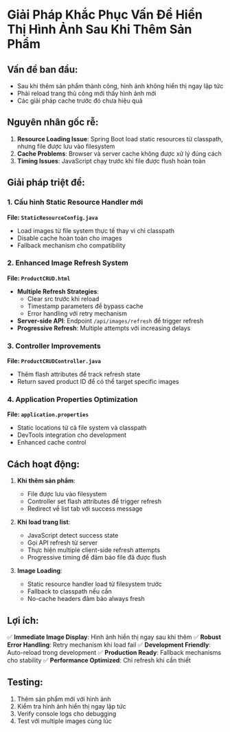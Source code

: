# Giải Pháp Khắc Phục Vấn Đề Hiển Thị Hình Ảnh Sau Khi Thêm Sản Phẩm

## Vấn đề ban đầu:
- Sau khi thêm sản phẩm thành công, hình ảnh không hiển thị ngay lập tức
- Phải reload trang thủ công mới thấy hình ảnh mới
- Các giải pháp cache trước đó chưa hiệu quả

## Nguyên nhân gốc rễ:
1. **Resource Loading Issue**: Spring Boot load static resources từ classpath, nhưng file được lưu vào filesystem
2. **Cache Problems**: Browser và server cache không được xử lý đúng cách
3. **Timing Issues**: JavaScript chạy trước khi file được flush hoàn toàn

## Giải pháp triệt để:

### 1. Cấu hình Static Resource Handler mới
**File: `StaticResourceConfig.java`**
- Load images từ file system thực tế thay vì chỉ classpath
- Disable cache hoàn toàn cho images
- Fallback mechanism cho compatibility

### 2. Enhanced Image Refresh System
**File: `ProductCRUD.html`**
- **Multiple Refresh Strategies**: 
  - Clear src trước khi reload
  - Timestamp parameters để bypass cache
  - Error handling với retry mechanism
- **Server-side API**: Endpoint `/api/images/refresh` để trigger refresh
- **Progressive Refresh**: Multiple attempts với increasing delays

### 3. Controller Improvements
**File: `ProductCRUDController.java`**
- Thêm flash attributes để track refresh state
- Return saved product ID để có thể target specific images

### 4. Application Properties Optimization
**File: `application.properties`**
- Static locations từ cả file system và classpath
- DevTools integration cho development
- Enhanced cache control

## Cách hoạt động:

1. **Khi thêm sản phẩm**:
   - File được lưu vào filesystem
   - Controller set flash attributes để trigger refresh
   - Redirect về list tab với success message

2. **Khi load trang list**:
   - JavaScript detect success state
   - Gọi API refresh từ server
   - Thực hiện multiple client-side refresh attempts
   - Progressive timing để đảm bảo file đã được flush

3. **Image Loading**:
   - Static resource handler load từ filesystem trước
   - Fallback to classpath nếu cần
   - No-cache headers đảm bảo always fresh

## Lợi ích:

✅ **Immediate Image Display**: Hình ảnh hiển thị ngay sau khi thêm
✅ **Robust Error Handling**: Retry mechanism khi load fail
✅ **Development Friendly**: Auto-reload trong development
✅ **Production Ready**: Fallback mechanisms cho stability
✅ **Performance Optimized**: Chỉ refresh khi cần thiết

## Testing:
1. Thêm sản phẩm mới với hình ảnh
2. Kiểm tra hình ảnh hiển thị ngay lập tức
3. Verify console logs cho debugging
4. Test với multiple images cùng lúc